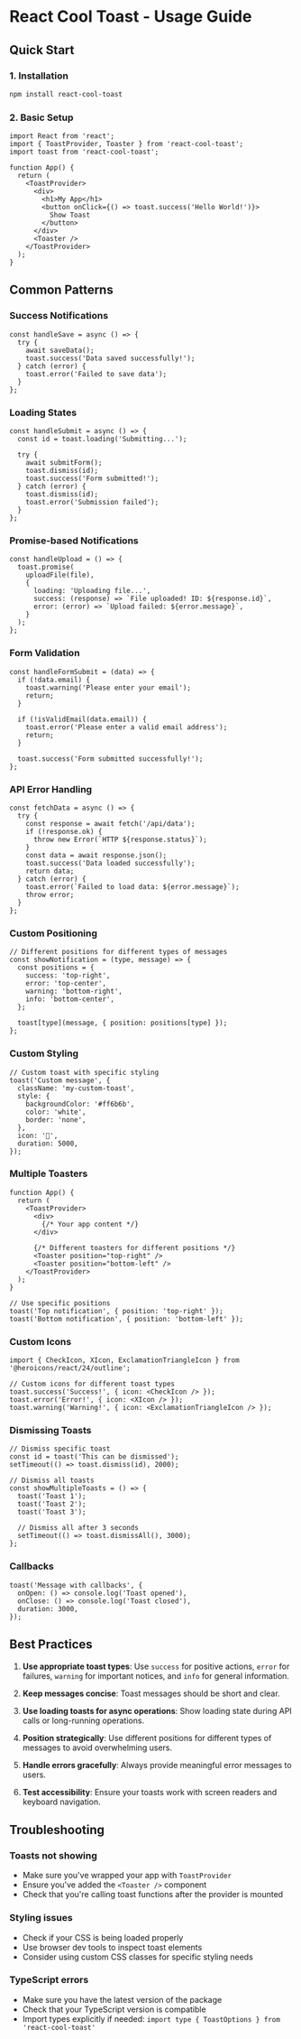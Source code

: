 # React Cool Toast - Usage Guide

## Quick Start

### 1. Installation

```bash
npm install react-cool-toast
```

### 2. Basic Setup

```tsx
import React from 'react';
import { ToastProvider, Toaster } from 'react-cool-toast';
import toast from 'react-cool-toast';

function App() {
  return (
    <ToastProvider>
      <div>
        <h1>My App</h1>
        <button onClick={() => toast.success('Hello World!')}>
          Show Toast
        </button>
      </div>
      <Toaster />
    </ToastProvider>
  );
}
```

## Common Patterns

### Success Notifications

```tsx
const handleSave = async () => {
  try {
    await saveData();
    toast.success('Data saved successfully!');
  } catch (error) {
    toast.error('Failed to save data');
  }
};
```

### Loading States

```tsx
const handleSubmit = async () => {
  const id = toast.loading('Submitting...');
  
  try {
    await submitForm();
    toast.dismiss(id);
    toast.success('Form submitted!');
  } catch (error) {
    toast.dismiss(id);
    toast.error('Submission failed');
  }
};
```

### Promise-based Notifications

```tsx
const handleUpload = () => {
  toast.promise(
    uploadFile(file),
    {
      loading: 'Uploading file...',
      success: (response) => `File uploaded! ID: ${response.id}`,
      error: (error) => `Upload failed: ${error.message}`,
    }
  );
};
```

### Form Validation

```tsx
const handleFormSubmit = (data) => {
  if (!data.email) {
    toast.warning('Please enter your email');
    return;
  }
  
  if (!isValidEmail(data.email)) {
    toast.error('Please enter a valid email address');
    return;
  }
  
  toast.success('Form submitted successfully!');
};
```

### API Error Handling

```tsx
const fetchData = async () => {
  try {
    const response = await fetch('/api/data');
    if (!response.ok) {
      throw new Error(`HTTP ${response.status}`);
    }
    const data = await response.json();
    toast.success('Data loaded successfully');
    return data;
  } catch (error) {
    toast.error(`Failed to load data: ${error.message}`);
    throw error;
  }
};
```

### Custom Positioning

```tsx
// Different positions for different types of messages
const showNotification = (type, message) => {
  const positions = {
    success: 'top-right',
    error: 'top-center',
    warning: 'bottom-right',
    info: 'bottom-center',
  };
  
  toast[type](message, { position: positions[type] });
};
```

### Custom Styling

```tsx
// Custom toast with specific styling
toast('Custom message', {
  className: 'my-custom-toast',
  style: {
    backgroundColor: '#ff6b6b',
    color: 'white',
    border: 'none',
  },
  icon: '🎉',
  duration: 5000,
});
```

### Multiple Toasters

```tsx
function App() {
  return (
    <ToastProvider>
      <div>
        {/* Your app content */}
      </div>
      
      {/* Different toasters for different positions */}
      <Toaster position="top-right" />
      <Toaster position="bottom-left" />
    </ToastProvider>
  );
}

// Use specific positions
toast('Top notification', { position: 'top-right' });
toast('Bottom notification', { position: 'bottom-left' });
```

### Custom Icons

```tsx
import { CheckIcon, XIcon, ExclamationTriangleIcon } from '@heroicons/react/24/outline';

// Custom icons for different toast types
toast.success('Success!', { icon: <CheckIcon /> });
toast.error('Error!', { icon: <XIcon /> });
toast.warning('Warning!', { icon: <ExclamationTriangleIcon /> });
```

### Dismissing Toasts

```tsx
// Dismiss specific toast
const id = toast('This can be dismissed');
setTimeout(() => toast.dismiss(id), 2000);

// Dismiss all toasts
const showMultipleToasts = () => {
  toast('Toast 1');
  toast('Toast 2');
  toast('Toast 3');
  
  // Dismiss all after 3 seconds
  setTimeout(() => toast.dismissAll(), 3000);
};
```

### Callbacks

```tsx
toast('Message with callbacks', {
  onOpen: () => console.log('Toast opened'),
  onClose: () => console.log('Toast closed'),
  duration: 3000,
});
```

## Best Practices

1. **Use appropriate toast types**: Use `success` for positive actions, `error` for failures, `warning` for important notices, and `info` for general information.

2. **Keep messages concise**: Toast messages should be short and clear.

3. **Use loading toasts for async operations**: Show loading state during API calls or long-running operations.

4. **Position strategically**: Use different positions for different types of messages to avoid overwhelming users.

5. **Handle errors gracefully**: Always provide meaningful error messages to users.

6. **Test accessibility**: Ensure your toasts work with screen readers and keyboard navigation.

## Troubleshooting

### Toasts not showing
- Make sure you've wrapped your app with `ToastProvider`
- Ensure you've added the `<Toaster />` component
- Check that you're calling toast functions after the provider is mounted

### Styling issues
- Check if your CSS is being loaded properly
- Use browser dev tools to inspect toast elements
- Consider using custom CSS classes for specific styling needs

### TypeScript errors
- Make sure you have the latest version of the package
- Check that your TypeScript version is compatible
- Import types explicitly if needed: `import type { ToastOptions } from 'react-cool-toast'`

